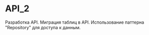 # API_2
 Разработка API. Миграция таблиц в API. Использование паттерна "Repository" для доступа к данным.
